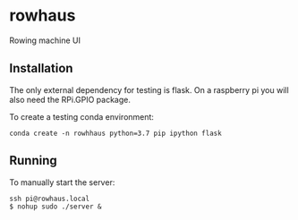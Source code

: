 # rowhaus
Rowing machine UI

## Installation

The only external dependency for testing is flask.  On a raspberry pi you will also need the RPi.GPIO package.

To create a testing conda environment:
```
conda create -n rowhhaus python=3.7 pip ipython flask
```

## Running

To manually start the server:
```
ssh pi@rowhaus.local
$ nohup sudo ./server &
```
